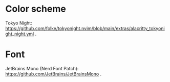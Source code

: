 # Color scheme

Tokyo Night: https://github.com/folke/tokyonight.nvim/blob/main/extras/alacritty_tokyonight_night.yml .

# Font

JetBrains Mono (Nerd Font Patch): https://github.com/JetBrains/JetBrainsMono .
